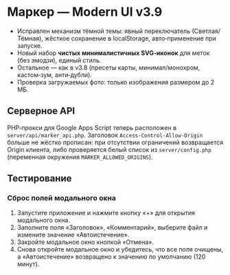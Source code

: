 # Маркер — Modern UI v3.9
- Исправлен механизм тёмной темы: явный переключатель (Светлая/Тёмная), жёсткое сохранение в localStorage, авто‑применение при запуске.
- Новый набор **чистых минималистичных SVG‑иконок** для меток (без эмодзи), единый стиль.
- Остальное — как в v3.8 (пресеты карты, минимал/монохром, кастом‑зум, анти‑дубли).
- Проверка загружаемых фото: только изображения размером до 2 МБ.

## Серверное API

PHP‑прокси для Google Apps Script теперь расположен в `server/api/marker_api.php`.
Заголовок `Access-Control-Allow-Origin` больше не жёстко прописан: при отсутствии ограничений возвращается Origin клиента, либо проверяется белый список из `server/config.php` (переменная окружения `MARKER_ALLOWED_ORIGINS`).

## Тестирование

### Сброс полей модального окна

1. Запустите приложение и нажмите кнопку «+» для открытия модального окна.
2. Заполните поля «Заголовок», «Комментарий», выберите файл и измените значение «Автоистечение».
3. Закройте модальное окно кнопкой «Отмена».
4. Снова откройте модальное окно и убедитесь, что все поля очищены, а «Автоистечение» возвращено к значению по умолчанию (120 минут).
